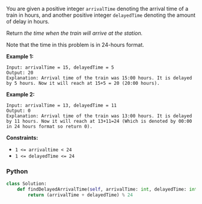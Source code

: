 You are given a positive integer  `arrivalTime`  denoting the arrival time of a train in hours, and another positive
integer  `delayedTime`  denoting the amount of delay in hours.

Return  _the time when the train will arrive at the station._

Note that the time in this problem is in 24-hours format.

**Example 1:**

```
Input: arrivalTime = 15, delayedTime = 5 
Output: 20 
Explanation: Arrival time of the train was 15:00 hours. It is delayed by 5 hours. Now it will reach at 15+5 = 20 (20:00 hours).
```

**Example 2:**

```
Input: arrivalTime = 13, delayedTime = 11
Output: 0
Explanation: Arrival time of the train was 13:00 hours. It is delayed by 11 hours. Now it will reach at 13+11=24 (Which is denoted by 00:00 in 24 hours format so return 0).
```

**Constraints:**

- `1 <= arrivaltime < 24`
- `1 <= delayedTime <= 24`

### Python

```python
class Solution:
    def findDelayedArrivalTime(self, arrivalTime: int, delayedTime: int) -> int:
        return (arrivalTime + delayedTime) % 24
```